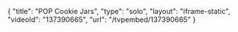 {
    "title": "POP Cookie Jars",
    "type": "solo",
    "layout": "iframe-static",
    "videoId": "137390665",
    "url": "\/tvpembed\/137390665"
}
